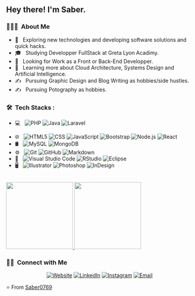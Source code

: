 <!-- <img src="https://unsplash.com/photos/UYsBCu9RP3Y"> -->

<h2> Hey there! I'm Saber.</h2>

<h3> 👨🏻‍💻 &nbsp;About Me </h3>

- 🤔 &nbsp; Exploring new technologies and developing software solutions and quick hacks.
- 🎓 &nbsp; Studying Developper FullStack at Greta Lyon Acadimy.
- 💼 &nbsp; Looking for Work as a Front or Back-End Developper.
- 🌱 &nbsp; Learning more about Cloud Architecture, Systems Design and Artificial Intelligence.
- ✍️ &nbsp; Pursuing Graphic Design and Blog Writing as hobbies/side hustles.
- ✍️ &nbsp; Pursuing Potography as hobbies.

<h3> 🛠 &nbsp;Tech Stacks :</h3>

- 💻 &nbsp;
  ![PHP](https://img.shields.io/badge/-Php-333333?style=flat&logo=Php)
  ![Java](https://img.shields.io/badge/-Java-333333?style=flat&logo=Java&logoColor=007396)
  ![Laravel](https://img.shields.io/badge/-Laravel-333333?style=flat&logo=C%2B%2B&logoColor=00599C)
<!--   ![R (Statistics)](https://img.shields.io/badge/-R-333333?style=flat&logo=R&logoColor=276DC3) -->
- 🌐 &nbsp;
  ![HTML5](https://img.shields.io/badge/-HTML5-333333?style=flat&logo=HTML5)
  ![CSS](https://img.shields.io/badge/-CSS-333333?style=flat&logo=CSS3&logoColor=1572B6)
  ![JavaScript](https://img.shields.io/badge/-JavaScript-333333?style=flat&logo=javascript)
  ![Bootstrap](https://img.shields.io/badge/-Bootstrap-333333?style=flat&logo=bootstrap&logoColor=563D7C)
  ![Node.js](https://img.shields.io/badge/-Node.js-333333?style=flat&logo=node.js)
  ![React](https://img.shields.io/badge/-React-333333?style=flat&logo=react)
- 🛢 &nbsp;
  ![MySQL](https://img.shields.io/badge/-MySQL-333333?style=flat&logo=mysql)
  ![MongoDB](https://img.shields.io/badge/-MongoDB-333333?style=flat&logo=mongodb)
- ⚙️ &nbsp;
  ![Git](https://img.shields.io/badge/-Git-333333?style=flat&logo=git)
  ![GitHub](https://img.shields.io/badge/-GitHub-333333?style=flat&logo=github)
  ![Markdown](https://img.shields.io/badge/-Markdown-333333?style=flat&logo=markdown)
- 🔧 &nbsp;
  ![Visual Studio Code](https://img.shields.io/badge/-Visual%20Studio%20Code-333333?style=flat&logo=visual-studio-code&logoColor=007ACC)
  ![RStudio](https://img.shields.io/badge/-RStudio-333333?style=flat&logo=rstudio)
  ![Eclipse](https://img.shields.io/badge/-Eclipse-333333?style=flat&logo=eclipse-ide&logoColor=2C2255)
- 🖥 &nbsp;
  ![Illustrator](https://img.shields.io/badge/-Illustrator-333333?style=flat&logo=adobe-illustrator)
  ![Photoshop](https://img.shields.io/badge/-Photoshop-333333?style=flat&logo=adobe-photoshop)
  ![InDesign](https://img.shields.io/badge/-InDesign-333333?style=flat&logo=adobe-indesign)

<br/>

<a href="https://github.com/Saber0769">
  <img height="180em" src="https://github-readme-stats.vercel.app/api?username=Saber0769&theme=buefy&show_icons=true" />
  <img height="180em" src="https://github-readme-stats.vercel.app/api/top-langs/?username=Saber0769&theme=buefy&layout=compact" />
</a>

<br/>

<h3> 🤝🏻 &nbsp;Connect with Me </h3>

<p align="center">
<a href="https://www.adityavsingh.com/"><img alt="Website" src="https://img.shields.io/badge/Website-www.adityavsingh.com-blue?style=flat-square&logo=google-chrome"></a>
<a href="https://www.linkedin.com/in/saber-aissaoui/"><img alt="LinkedIn" src="https://img.shields.io/badge/LinkedIn-Aditya%20Vikram%20Singh-blue?style=flat-square&logo=linkedin"></a>
<a href="https://www.instagram.com/saber-aissaoui/"><img alt="Instagram" src="https://img.shields.io/badge/Instagram-adityavs__-blue?style=flat-square&logo=instagram"></a>
<a href="mailto:soul_of_saber@yahoo.fr"><img alt="Email" src="https://img.shields.io/badge/Email-soul_of_saber@yahoo.fr-blue?style=flat-square&logo=gmail"></a>
</p>

⭐️ From [Saber0769](https://github.com/Saber0769)
